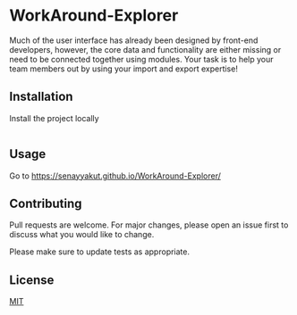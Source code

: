 # WorkAround-Explorer
Much of the user interface has already been designed by front-end developers, however, the core data and functionality are either missing or need to be connected together using modules. Your task is to help your team members out by using your import and export expertise!


## Installation

Install the project locally
```bash

```

## Usage
Go to 
https://senayyakut.github.io/WorkAround-Explorer/


## Contributing
Pull requests are welcome. For major changes, please open an issue first to discuss what you would like to change.

Please make sure to update tests as appropriate.

## License
[MIT](https://choosealicense.com/licenses/mit/)
